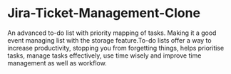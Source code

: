 # Jira-Ticket-Management-Clone
An advanced to-do list with priority mapping of tasks. Making it a good event managing list with the storage feature.To-do lists offer a way to increase productivity, stopping you from forgetting things, helps prioritise tasks, manage tasks effectively, use time wisely and improve time management as well as workflow.

